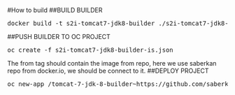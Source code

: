 #How to build
##BUILD BUILDER
<pre>
docker build -t s2i-tomcat7-jdk8-builder ./s2i-tomcat7-jdk8-build
</pre>
##PUSH BUILDER TO OC PROJECT
<pre>
oc create -f s2i-tomcat7-jdk8-builder-is.json
</pre>
The from tag should contain the image from repo, here we use saberkan repo from docker.io, we should be connect to it.
##DEPLOY PROJECT
<pre>
oc new-app <my-oc-project>/tomcat-7-jdk-8-builder~https://github.com/saberkan/TPRestJersey.git --name=tprestjersey
</pre>
